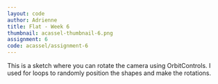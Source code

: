 ```yaml
---
layout: code
author: Adrienne
title: Flat - Week 6
thumbnail: acassel-thumbnail-6.png
assignment: 6
code: acassel/assignment-6
---
```


This is a sketch where you can rotate the camera using OrbitControls. I used for loops to randomly position the shapes and make the rotations.

